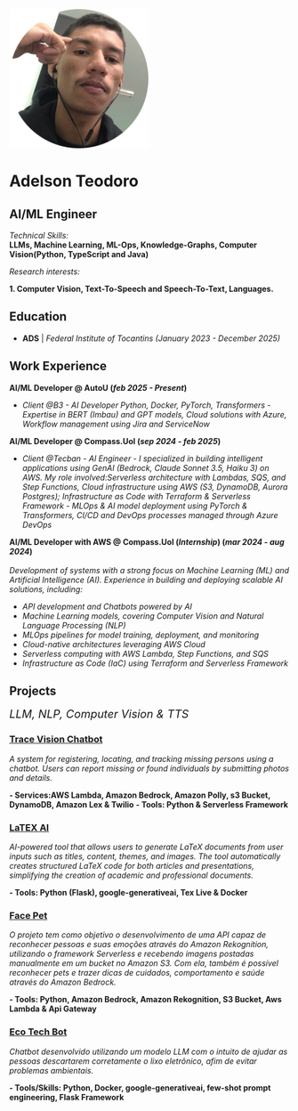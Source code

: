 
<div> <img src="img/imrooteodoro.png" width="250" height="250"> </div>

# Adelson Teodoro

## AI/ML Engineer

*Technical Skills:* <br>
**LLMs, Machine Learning, ML-Ops, Knowledge-Graphs, Computer Vision(Python, TypeScript and Java)**

*Research interests:*<br>

**1. Computer Vision, Text-To-Speech and Speech-To-Text, Languages.**<br>


## Education
-
  **ADS**	| *Federal Institute of Tocantins (January 2023 - December 2025)* 

## Work Experience
**AI/ML Developer @ AutoU (_feb 2025 - Present_)**
- *Client @B3 - AI Developer*
*Python, Docker, PyTorch, Transformers - Expertise in BERT (Imbau) and GPT models, Cloud solutions with Azure, Workflow management using Jira and ServiceNow*

**AI/ML Developer @ Compass.Uol (_sep 2024 - feb 2025_)**

- *Client @Tecban - AI Engineer* - *I specialized in building intelligent applications using GenAI (Bedrock, Claude Sonnet 3.5, Haiku 3) on AWS. My role involved:Serverless architecture with Lambdas, SQS, and Step Functions, Cloud infrastructure using AWS (S3, DynamoDB, Aurora Postgres); Infrastructure as Code with Terraform & Serverless Framework - MLOps & AI model deployment using PyTorch & Transformers, CI/CD and DevOps processes managed through Azure DevOps*


**AI/ML Developer with AWS @ Compass.Uol (_Internship_) (_mar 2024 - aug 2024_)**<br><br>
*Development of systems with a strong focus on Machine Learning (ML) and Artificial Intelligence (AI). Experience in building and deploying scalable AI solutions, including:*

- *API development and Chatbots powered by AI*
- *Machine Learning models, covering Computer Vision and Natural Language Processing (NLP)*
- *MLOps pipelines for model training, deployment, and monitoring*
- *Cloud-native architectures leveraging AWS Cloud*
- *Serverless computing with AWS Lambda, Step Functions, and SQS*
- *Infrastructure as Code (IaC) using Terraform and Serverless Framework*

## Projects

<span style="font-size: 20px;">*LLM, NLP, Computer Vision & TTS*</span>

### [Trace Vision Chatbot](https://github.com/imrooteodoro/trace-vision-chatbot)
*A system for registering, locating, and tracking missing persons using a chatbot. Users can report missing or found individuals by submitting photos and details.*

**- Services:AWS Lambda, Amazon Bedrock, Amazon Polly, s3 Bucket, DynamoDB, Amazon Lex & Twilio**
**- Tools: Python & Serverless Framework**

### [LaTEX AI](https://github.com/imrooteodoro/latex-ai-agent)
*AI-powered tool that allows users to generate LaTeX documents from user inputs such as titles, content, themes, and images. The tool automatically creates structured LaTeX code for both articles and presentations, simplifying the creation of academic and professional documents.*

**- Tools: Python (Flask), google-generativeai, Tex Live & Docker**

### [Face Pet](https://github.com/imrooteodoro/pet-face-ai-computer-vision)

*O projeto tem como objetivo o desenvolvimento de uma API capaz de reconhecer pessoas e suas emoções através do Amazon Rekognition, utilizando o framework Serverless e recebendo imagens postadas manualmente em um bucket no Amazon S3. Com ela, também é possível reconhecer pets e trazer dicas de cuidados, comportamento e saúde através do Amazon Bedrock.*


**- Tools: Python, Amazon Bedrock, Amazon Rekognition, S3 Bucket, Aws Lambda & Api Gateway**

### [Eco Tech Bot](https://github.com/imrooteodoro/E-waste-Agent)
*Chatbot desenvolvido utilizando um modelo LLM com o intuito de ajudar as pessoas descartarem corretamente o lixo eletrônico, afim de evitar problemas ambientais.*

**- Tools/Skills: Python, Docker, google-generativeai, few-shot prompt engineering, Flask Framework**

